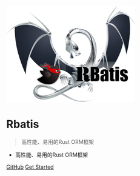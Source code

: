 ![logo](logo.png )

# Rbatis

> 高性能、易用的Rust ORM框架

* 高性能、易用的Rust ORM框架

[GitHub](https://github.com/rbatis/rbatis)
[Get Started](#quick-start)
